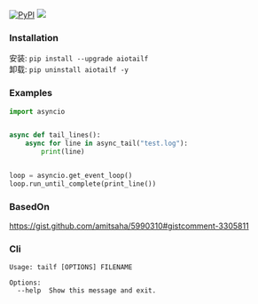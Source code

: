 [![PyPI](https://img.shields.io/pypi/v/aiotailf.svg)](https://pypi.org/project/aiotailf/) <img src="https://github.com/Yangzhenzhao/aiotailf/workflows/CI/badge.svg" />


### Installation

安装: `pip install --upgrade aiotailf`        
卸载: `pip uninstall aiotailf -y`  

### Examples

```py
import asyncio


async def tail_lines():
    async for line in async_tail("test.log"):
        print(line)


loop = asyncio.get_event_loop()
loop.run_until_complete(print_line())
```


### BasedOn

<a href="https://gist.github.com/amitsaha/5990310#gistcomment-3305811" target="_blank">https://gist.github.com/amitsaha/5990310#gistcomment-3305811</a>


### Cli

```
Usage: tailf [OPTIONS] FILENAME

Options:
  --help  Show this message and exit.
```
